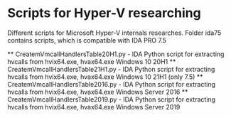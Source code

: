 # Scripts for Hyper-V researching

Different scripts for Microsoft Hyper-V internals researches. Folder ida75 contains scripts, which is compatible with IDA PRO 7.5

** CreatemVmcallHandlersTable20H1.py - IDA Python script for extracting hvcalls from hvix64.exe, hvax64.exe Windows 10 20H1
** CreatemVmcallHandlersTable21H1.py - IDA Python script for extracting hvcalls from hvix64.exe, hvax64.exe Windows 10 21H1 (only 7.5)
** CreatemVmcallHandlersTable2016.py - IDA Python script for extracting hvcalls from hvix64.exe, hvax64.exe Windows Server 2016
** CreatemVmcallHandlersTable2019.py - IDA Python script for extracting hvcalls from hvix64.exe, hvax64.exe Windows Server 2019


